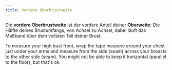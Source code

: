 ```yaml
---
title: Vordere Oberbrustweite
---
```


Die **vordere Oberbrustweite** ist der vordere Anteil deiner **Oberweite**: Die Hälfte deines Brustumfangs, von Achsel zu Achsel, dabei läuft das Maßband über dem vollsten Teil deiner Brust.

To measure your high bust front, wrap the tape measure around your chest just under your arms and measure from the side (seam) across your breasts to the other side (seam). You might not be able to keep it horizontal (parallel to the floor), but that's ok.
